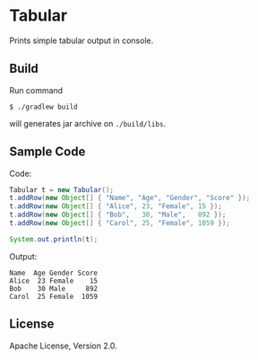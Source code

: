 # Tabular

Prints simple tabular output in console.

## Build

Run command

```
$ ./gradlew build
```

will generates jar archive on `./build/libs`.

## Sample Code

Code:
```java
Tabular t = new Tabular();
t.addRow(new Object[] { "Name", "Age", "Gender", "Score" });
t.addRow(new Object[] { "Alice", 23, "Female", 15 });
t.addRow(new Object[] { "Bob",   30, "Male",   892 });
t.addRow(new Object[] { "Carol", 25, "Female", 1059 });

System.out.println(t);
```

Output:
```
Name  Age Gender Score
Alice  23 Female    15
Bob    30 Male     892
Carol  25 Female  1059
```

## License

Apache License, Version 2.0.